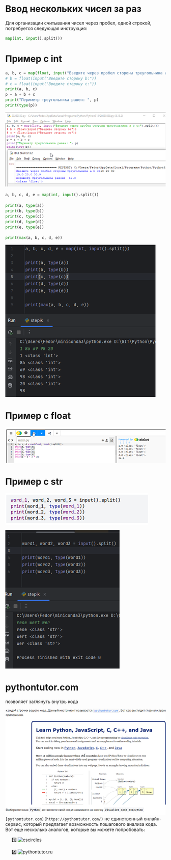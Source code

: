 # Ввод нескольких чисел за раз
Для организации считывания чисел через пробел, одной строкой, потребуется следующая инструкция:

 ```python
map(int, input().split())
```

# Пример с int
```python
a, b, c = map(float, input("Введите через пробел стороны треугольника a b c:").split())
# b = float(input("Введите сторону b:"))
# c = float(input("Введите сторону c:"))
print(a, b, c)
p = a + b + c
print("Периметр треугольника равен: ", p)
print(type(p))
```

![](../_pictures/image_20250330235804.png)

```python
a, b, c, d, e = map(int, input().split())  
  
print(a, type(a))  
print(b, type(b))  
print(c, type(c))  
print(d, type(d))  
print(e, type(e))  
  
print(max(a, b, c, d, e))
```
![](../_pictures/image_20250331211444.png)
# Пример с float
![](../_pictures/image_20250331205545.png)

# Пример с str

![](../_pictures/image_20250331205809.png)

![](../_pictures/image_20250331210159.png)

# pythontutor.com

позволяет заглянуть внутрь кода

![](../_pictures/image_20250331212231.png)
`[pythontutor.com](https://pythontutor.com/)` не единственный онлайн-сервис, который предлагает возможность пошагового анализа кода. Вот еще несколько аналогов, которые вы можете попробовать:

     1️⃣ ![cscircles](https://cscircles.cemc.uwaterloo.ca/visualize#)

     2️⃣ ![pythontutor.ru](https://pythontutor.ru/visualizer/)

     
